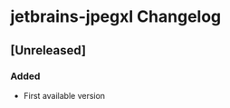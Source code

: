 <!-- Keep a Changelog guide -> https://keepachangelog.com -->

# jetbrains-jpegxl Changelog

## [Unreleased]
### Added
- First available version
